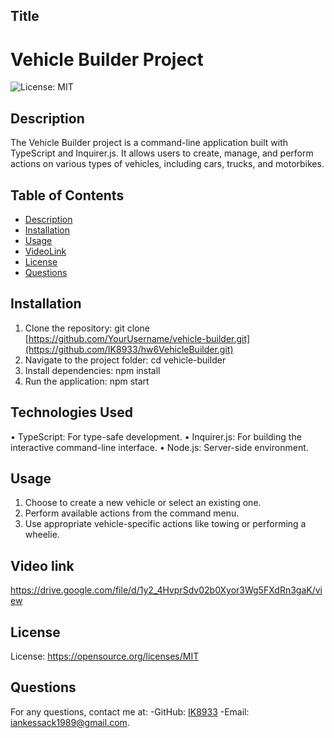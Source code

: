 ## Title
# Vehicle Builder Project
![License: MIT](https://img.shields.io/badge/License-MIT-yellow.svg)

## Description
The Vehicle Builder project is a command-line application built with TypeScript and Inquirer.js. It allows users to create, manage, and perform actions on various types of vehicles, including cars, trucks, and motorbikes.

## Table of Contents
- [Description](#description)
- [Installation](#installation)
- [Usage](#usage)
- [VideoLink](#VideoLink)
- [License](#license)
- [Questions](#questions)


## Installation
1.	Clone the repository:
git clone [https://github.com/YourUsername/vehicle-builder.git](https://github.com/IK8933/hw6VehicleBuilder.git)
2.	Navigate to the project folder:
cd vehicle-builder
3.	Install dependencies:
npm install
4.	Run the application:
npm start

## Technologies Used
•	TypeScript: For type-safe development.
•	Inquirer.js: For building the interactive command-line interface.
•	Node.js: Server-side environment.

## Usage
1.	Choose to create a new vehicle or select an existing one.
2.	Perform available actions from the command menu.
3.	Use appropriate vehicle-specific actions like towing or performing a wheelie.

## Video link
https://drive.google.com/file/d/1y2_4HvprSdv02b0Xyor3Wg5FXdRn3gaK/view

## License
License: https://opensource.org/licenses/MIT


## Questions
For any questions, contact me at:
-GitHub: [IK8933](https://github.com/IK8933)
-Email: [iankessack1989@gmail.com](mailto:iankessack1989@gmail.com).
